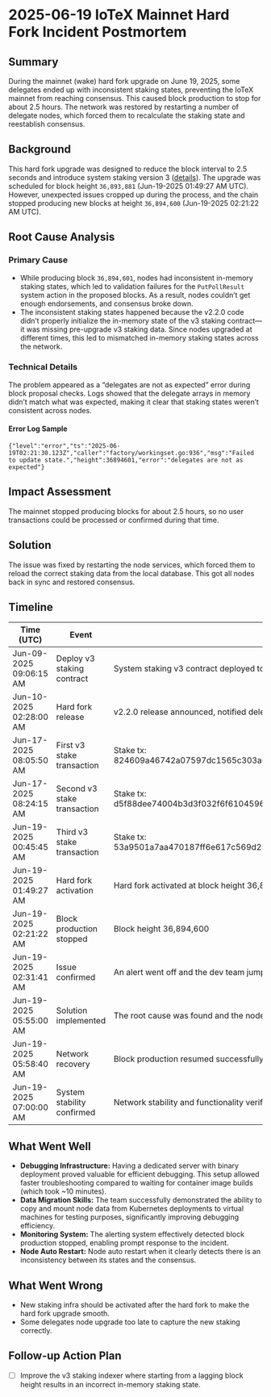 # 2025-06-19 IoTeX Mainnet Hard Fork Incident Postmortem

## Summary

During the mainnet (wake) hard fork upgrade on June 19, 2025, some delegates ended up with inconsistent staking states, preventing the IoTeX mainnet from reaching consensus. This caused block production to stop for about 2.5 hours. The network was restored by restarting a number of delegate nodes, which forced them to recalculate the staking state and reestablish consensus.

## Background

This hard fork upgrade was designed to reduce the block interval to 2.5 seconds and introduce system staking version 3 ([details](https://github.com/iotexproject/iotex-core/releases/tag/v2.2.0)). The upgrade was scheduled for block height `36,893,881` (Jun-19-2025 01:49:27 AM UTC). However, unexpected issues cropped up during the process, and the chain stopped producing new blocks at height `36,894,600` (Jun-19-2025 02:21:22 AM UTC).

## Root Cause Analysis

### Primary Cause

- While producing block `36,894,601`, nodes had inconsistent in-memory staking states, which led to validation failures for the `PutPollResult` system action in the proposed blocks. As a result, nodes couldn’t get enough endorsements, and consensus broke down.
- The inconsistent staking states happened because the v2.2.0 code didn’t properly initialize the in-memory state of the v3 staking contract—it was missing pre-upgrade v3 staking data. Since nodes upgraded at different times, this led to mismatched in-memory staking states across the network.

### Technical Details

The problem appeared as a “delegates are not as expected” error during block proposal checks. Logs showed that the delegate arrays in memory didn’t match what was expected, making it clear that staking states weren’t consistent across nodes.

#### Error Log Sample

```
{"level":"error","ts":"2025-06-19T02:21:30.123Z","caller":"factory/workingset.go:936","msg":"Failed to update state.","height":36894601,"error":"delegates are not as expected"}
```

## Impact Assessment

The mainnet stopped producing blocks for about 2.5 hours, so no user transactions could be processed or confirmed during that time.

## Solution

The issue was fixed by restarting the node services, which forced them to reload the correct staking data from the local database. This got all nodes back in sync and restored consensus.

## Timeline

| Time (UTC)             | Event                    | Details                                                                                       |
|------------------------|--------------------------|-----------------------------------------------------------------------------------------------|
| Jun-09-2025 09:06:15 AM| Deploy v3 staking contract| System staking v3 contract deployed to mainnet                                                |
| Jun-10-2025 02:28:00 AM| Hard fork release        | v2.2.0 release announced, notified delegates to upgrade                                       |
| Jun-17-2025 08:05:50 AM| First v3 stake transaction| Stake tx: 824609a46742a07597dc1565c303a056e602292e84378c9a89ab4c271807766e                   |
| Jun-17-2025 08:24:15 AM| Second v3 stake transaction| Stake tx: d5f88dee74004b3d3f032f6f6104596f7a0d724019c3bffe0c88e5181fc8988f                   |
| Jun-19-2025 00:45:45 AM| Third v3 stake transaction| Stake tx: 53a9501a7aa470187ff6e617c569d255b262a7bced44143e9a7ee44ff31c8b4b                   |
| Jun-19-2025 01:49:27 AM| Hard fork activation     | Hard fork activated at block height 36,893,881                                                |
| Jun-19-2025 02:21:22 AM| Block production stopped | Block height 36,894,600                                                                       |
| Jun-19-2025 02:31:41 AM| Issue confirmed          | An alert went off and the dev team jumped on it right away                                    |
| Jun-19-2025 05:55:00 AM| Solution implemented     | The root cause was found and the node services were restarted to fix it                       |
| Jun-19-2025 05:58:40 AM| Network recovery         | Block production resumed successfully                                                         |
| Jun-19-2025 07:00:00 AM| System stability confirmed| Network stability and functionality verified                                                  |

## What Went Well

- **Debugging Infrastructure:** Having a dedicated server with binary deployment proved valuable for efficient debugging. This setup allowed faster troubleshooting compared to waiting for container image builds (which took ~10 minutes).
- **Data Migration Skills:** The team successfully demonstrated the ability to copy and mount node data from Kubernetes deployments to virtual machines for testing purposes, significantly improving debugging efficiency.
- **Monitoring System:** The alerting system effectively detected block production stopped, enabling prompt response to the incident.
- **Node Auto Restart:** Node auto restart when it clearly detects there is an inconsistency between its states and the consensus.

## What Went Wrong

- New staking infra should be activated after the hard fork to make the hard fork upgrade smooth.
- Some delegates node upgrade too late to capture the new staking correctly.

## Follow-up Action Plan

- [ ] Improve the v3 staking indexer where starting from a lagging block height results in an incorrect in-memory staking state.

